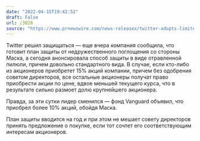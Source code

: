 ```yaml
---
date: "2022-04-15T19:42:52"
draft: False
url: /3028
source: "https://www.prnewswire.com/news-releases/twitter-adopts-limited-duration-shareholder-rights-plan-enabling-all-shareholders-to-realize-full-value-of-company-301526627.html"
---
```


Twitter решил защищаться — еще вчера компания сообщила, что готовит план защиты от недружественного поглощения со стороны Маска, а сегодня анонсировала способ защиты в виде отравленной пилюли, причем довольно стандартного вида. В случае, если кто-либо из акционеров приобретет 15% акций компании, причем без одобрения советом директоров, все остальные акционеры получат право приобрести акции по цене, вдвое меньшей текущего курса, что в результате сильно размоет долю крупнейшего акционера.

Правда, за эти сутки лидер сменился — фонд Vanguard объявил, что приобрел более 10% акций, обойдя Маска. 

План защиты вводится на год и при этом не мешает совету директоров принять предложение о покупке, если тот сочтет его соответствующим интересам акционеров.
